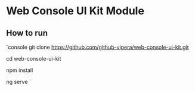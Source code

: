# Web Console UI Kit Module

## How to run

`console
git clone https://github.com/github-vipera/web-console-ui-kit.git

cd web-console-ui-kit

npm install

ng serve
`




